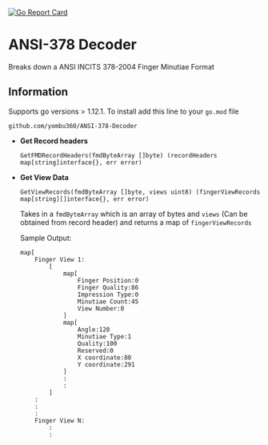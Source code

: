 [![Go Report Card](https://goreportcard.com/badge/github.com/yombu360/ANSI-378-Decoder)](https://goreportcard.com/report/github.com/yombu360/ANSI-378-Decoder)

# ANSI-378 Decoder

Breaks down a ANSI INCITS 378-2004 Finger Minutiae Format

##  Information

Supports go versions > 1.12.1. To install add this line to your `go.mod` file 

`github.com/yombu360/ANSI-378-Decoder`

- **Get Record headers**
    ```
    GetFMDRecordHeaders(fmdByteArray []byte) (recordHeaders map[string]interface{}, err error)
    ```
    
- **Get View Data**
    ```
    GetViewRecords(fmdByteArray []byte, views uint8) (fingerViewRecords map[string][]interface{}, err error)
    ```
    Takes in a `fmdByteArray` which is an array of bytes and `views` (Can be obtained from record header) and returns a 
    map of `fingerViewRecords`
    
    Sample Output:
    ```
    map[
        Finger View 1:
            [
                map[
                    Finger Position:0 
                    Finger Quality:86 
                    Impression Type:0 
                    Minutiae Count:45 
                    View Number:0
                ] 
                map[
                    Angle:120 
                    Minutiae Type:1 
                    Quality:100 
                    Reserved:0 
                    X coordinate:80 
                    Y coordinate:291
                ]
                :
                :
            ]
        :
        :
        :
        Finger View N:
            :
            :
        
    ```

